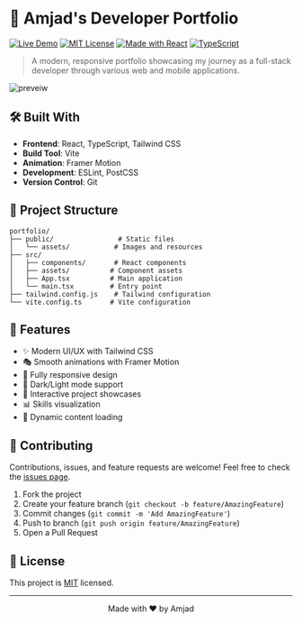 # 🚀 Amjad's Developer Portfolio

[![Live Demo](https://img.shields.io/badge/demo-online-green.svg)](https://your-portfolio-url.com)
[![MIT License](https://img.shields.io/badge/License-MIT-blue.svg)](LICENSE)
[![Made with React](https://img.shields.io/badge/Made%20with-React-61DAFB.svg)](https://reactjs.org/)
[![TypeScript](https://img.shields.io/badge/TypeScript-Ready-blue.svg)](https://www.typescriptlang.org/)

> A modern, responsive portfolio showcasing my journey as a full-stack developer through various web and mobile applications.


![preveiw](https://github.com/user-attachments/assets/996c4506-7088-49e1-9d64-d7005500dbbf)



## 🛠️ Built With

- **Frontend**: React, TypeScript, Tailwind CSS
- **Build Tool**: Vite
- **Animation**: Framer Motion
- **Development**: ESLint, PostCSS
- **Version Control**: Git




## 📁 Project Structure

```
portfolio/
├── public/                # Static files
│   └── assets/           # Images and resources
├── src/
│   ├── components/       # React components
│   ├── assets/          # Component assets
│   ├── App.tsx          # Main application
│   └── main.tsx         # Entry point
├── tailwind.config.js    # Tailwind configuration
└── vite.config.ts       # Vite configuration
```

## 🎨 Features

- ✨ Modern UI/UX with Tailwind CSS
- 🎭 Smooth animations with Framer Motion
- 📱 Fully responsive design
- 🌙 Dark/Light mode support
- 🎯 Interactive project showcases
- 📊 Skills visualization
- 📝 Dynamic content loading

## 🤝 Contributing

Contributions, issues, and feature requests are welcome! Feel free to check the [issues page](https://github.com/yourusername/portfolio/issues).

1. Fork the project
2. Create your feature branch (`git checkout -b feature/AmazingFeature`)
3. Commit changes (`git commit -m 'Add AmazingFeature'`)
4. Push to branch (`git push origin feature/AmazingFeature`)
5. Open a Pull Request

## 📝 License

This project is [MIT](LICENSE) licensed.


---

<p align="center">
  Made with ❤️ by Amjad
</p>
